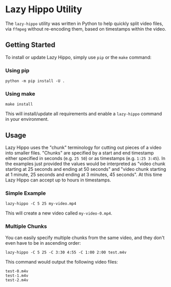 # Lazy Hippo Utility
The `lazy-hippo` utility was written in Python to help quickly split video files, via `ffmpeg` without re-encoding them,
based on timestamps within the video.

## Getting Started
To install or update Lazy Hippo, simply use `pip` or the `make` command:

### Using pip
```commandline
python -m pip install -U .
```

### Using make
```commandline
make install
```

This will install/update all requirements and enable a `lazy-hippo` command in your environment.

## Usage
Lazy Hippo uses the "chunk" terminology for cutting out pieces of a video into smaller files. "Chunks" are specified by
a start and end timestamp either specified in seconds (e.g. `25 50`) or as timestamps (e.g. `1:25 3:45`).  In the examples
just provided the values would be interpreted as "video chunk starting at 25 seconds and ending at 50 seconds" and
"video chunk starting at 1 minute, 25 seconds and ending at 3 minutes, 45 seconds".  At this time Lazy Hippo can accept
up to hours in timestamps.

### Simple Example
```commandline
lazy-hippo -C 5 25 my-video.mp4
```

This will create a new video called `my-video-0.mp4`.

### Multiple Chunks
You can easily specify multiple chunks from the same video, and they don't even have to be in ascending order:
```commandline
lazy-hippo -C 5 25 -C 3:30 4:55 -C 1:00 2:00 test.m4v
```

This command would output the following video files:
```shell
test-0.m4v
test-1.m4v
test-2.m4v
```